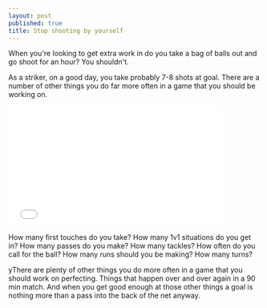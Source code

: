 ```yaml
---
layout: post
published: true
title: Stop shooting by yourself
---
```

When you're looking to get extra work in do you take a bag of balls out and go shoot for an hour? You shouldn't.

As a striker, on a good day, you take probably 7-8 shots at goal. There are a number of other things you do far more often in a game that you should be working on.

<iframe width="426" height="240" src="//www.youtube-nocookie.com/embed/e4pr40rue_A" frameborder="0" allowfullscreen></iframe>

How many first touches do you take? How many 1v1 situations do you get in? How many passes do you make? How many tackles? How often do you call for the ball? How many runs should you be making? How many turns?  

yThere are plenty of other things you do more often in a game that you should work on perfecting. Things that happen over and over again in a 90 min match. And when you get good enough at those other things a goal is nothing more than a pass into the back of the net anyway.